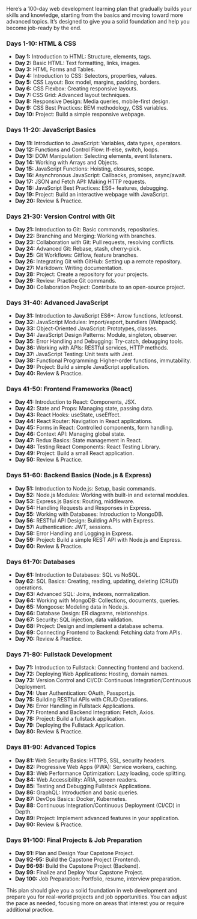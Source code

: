 Here’s a 100-day web development learning plan that gradually builds your skills and knowledge, starting from the basics and moving toward more advanced topics. It’s designed to give you a solid foundation and help you become job-ready by the end.

### **Days 1-10: HTML & CSS**
- **Day 1:** Introduction to HTML: Structure, elements, tags.
- **Day 2:** Basic HTML: Text formatting, links, images.
- **Day 3:** HTML Forms and Tables.
- **Day 4:** Introduction to CSS: Selectors, properties, values.
- **Day 5:** CSS Layout: Box model, margins, padding, borders.
- **Day 6:** CSS Flexbox: Creating responsive layouts.
- **Day 7:** CSS Grid: Advanced layout techniques.
- **Day 8:** Responsive Design: Media queries, mobile-first design.
- **Day 9:** CSS Best Practices: BEM methodology, CSS variables.
- **Day 10:** Project: Build a simple responsive webpage.

### **Days 11-20: JavaScript Basics**
- **Day 11:** Introduction to JavaScript: Variables, data types, operators.
- **Day 12:** Functions and Control Flow: If-else, switch, loops.
- **Day 13:** DOM Manipulation: Selecting elements, event listeners.
- **Day 14:** Working with Arrays and Objects.
- **Day 15:** JavaScript Functions: Hoisting, closures, scope.
- **Day 16:** Asynchronous JavaScript: Callbacks, promises, async/await.
- **Day 17:** JSON and Fetch API: Making HTTP requests.
- **Day 18:** JavaScript Best Practices: ES6+ features, debugging.
- **Day 19:** Project: Build an interactive webpage with JavaScript.
- **Day 20:** Review & Practice.

### **Days 21-30: Version Control with Git**
- **Day 21:** Introduction to Git: Basic commands, repositories.
- **Day 22:** Branching and Merging: Working with branches.
- **Day 23:** Collaboration with Git: Pull requests, resolving conflicts.
- **Day 24:** Advanced Git: Rebase, stash, cherry-pick.
- **Day 25:** Git Workflows: Gitflow, feature branches.
- **Day 26:** Integrating Git with GitHub: Setting up a remote repository.
- **Day 27:** Markdown: Writing documentation.
- **Day 28:** Project: Create a repository for your projects.
- **Day 29:** Review: Practice Git commands.
- **Day 30:** Collaboration Project: Contribute to an open-source project.

### **Days 31-40: Advanced JavaScript**
- **Day 31:** Introduction to JavaScript ES6+: Arrow functions, let/const.
- **Day 32:** JavaScript Modules: Import/export, bundlers (Webpack).
- **Day 33:** Object-Oriented JavaScript: Prototypes, classes.
- **Day 34:** JavaScript Design Patterns: Module, singleton, observer.
- **Day 35:** Error Handling and Debugging: Try-catch, debugging tools.
- **Day 36:** Working with APIs: RESTful services, HTTP methods.
- **Day 37:** JavaScript Testing: Unit tests with Jest.
- **Day 38:** Functional Programming: Higher-order functions, immutability.
- **Day 39:** Project: Build a simple JavaScript application.
- **Day 40:** Review & Practice.

### **Days 41-50: Frontend Frameworks (React)**
- **Day 41:** Introduction to React: Components, JSX.
- **Day 42:** State and Props: Managing state, passing data.
- **Day 43:** React Hooks: useState, useEffect.
- **Day 44:** React Router: Navigation in React applications.
- **Day 45:** Forms in React: Controlled components, form handling.
- **Day 46:** Context API: Managing global state.
- **Day 47:** Redux Basics: State management in React.
- **Day 48:** Testing React Components: React Testing Library.
- **Day 49:** Project: Build a small React application.
- **Day 50:** Review & Practice.

### **Days 51-60: Backend Basics (Node.js & Express)**
- **Day 51:** Introduction to Node.js: Setup, basic commands.
- **Day 52:** Node.js Modules: Working with built-in and external modules.
- **Day 53:** Express.js Basics: Routing, middleware.
- **Day 54:** Handling Requests and Responses in Express.
- **Day 55:** Working with Databases: Introduction to MongoDB.
- **Day 56:** RESTful API Design: Building APIs with Express.
- **Day 57:** Authentication: JWT, sessions.
- **Day 58:** Error Handling and Logging in Express.
- **Day 59:** Project: Build a simple REST API with Node.js and Express.
- **Day 60:** Review & Practice.

### **Days 61-70: Databases**
- **Day 61:** Introduction to Databases: SQL vs NoSQL.
- **Day 62:** SQL Basics: Creating, reading, updating, deleting (CRUD) operations.
- **Day 63:** Advanced SQL: Joins, indexes, normalization.
- **Day 64:** Working with MongoDB: Collections, documents, queries.
- **Day 65:** Mongoose: Modeling data in Node.js.
- **Day 66:** Database Design: ER diagrams, relationships.
- **Day 67:** Security: SQL injection, data validation.
- **Day 68:** Project: Design and implement a database schema.
- **Day 69:** Connecting Frontend to Backend: Fetching data from APIs.
- **Day 70:** Review & Practice.

### **Days 71-80: Fullstack Development**
- **Day 71:** Introduction to Fullstack: Connecting frontend and backend.
- **Day 72:** Deploying Web Applications: Hosting, domain names.
- **Day 73:** Version Control and CI/CD: Continuous Integration/Continuous Deployment.
- **Day 74:** User Authentication: OAuth, Passport.js.
- **Day 75:** Building RESTful APIs with CRUD Operations.
- **Day 76:** Error Handling in Fullstack Applications.
- **Day 77:** Frontend and Backend Integration: Fetch, Axios.
- **Day 78:** Project: Build a fullstack application.
- **Day 79:** Deploying the Fullstack Application.
- **Day 80:** Review & Practice.

### **Days 81-90: Advanced Topics**
- **Day 81:** Web Security Basics: HTTPS, SSL, security headers.
- **Day 82:** Progressive Web Apps (PWA): Service workers, caching.
- **Day 83:** Web Performance Optimization: Lazy loading, code splitting.
- **Day 84:** Web Accessibility: ARIA, screen readers.
- **Day 85:** Testing and Debugging Fullstack Applications.
- **Day 86:** GraphQL: Introduction and basic queries.
- **Day 87:** DevOps Basics: Docker, Kubernetes.
- **Day 88:** Continuous Integration/Continuous Deployment (CI/CD) in Depth.
- **Day 89:** Project: Implement advanced features in your application.
- **Day 90:** Review & Practice.

### **Days 91-100: Final Projects & Job Preparation**
- **Day 91:** Plan and Design Your Capstone Project.
- **Day 92-95:** Build the Capstone Project (Frontend).
- **Day 96-98:** Build the Capstone Project (Backend).
- **Day 99:** Finalize and Deploy Your Capstone Project.
- **Day 100:** Job Preparation: Portfolio, resume, interview preparation.

This plan should give you a solid foundation in web development and prepare you for real-world projects and job opportunities. You can adjust the pace as needed, focusing more on areas that interest you or require additional practice.